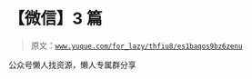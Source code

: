 # 【微信】3 篇

> 原文：[`www.yuque.com/for_lazy/thfiu8/es1baqos9bz6zenu`](https://www.yuque.com/for_lazy/thfiu8/es1baqos9bz6zenu)



公众号懒人找资源，懒人专属群分享